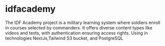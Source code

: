 # idfacademy
The IDF Academy project is a military learning system where soldiers enroll in courses selected by commanders. It offers diverse content types like videos and texts, with authentication ensuring access rights. Using in technologies NextJs,Tailwind  S3 bucket, and PostgreSQL
